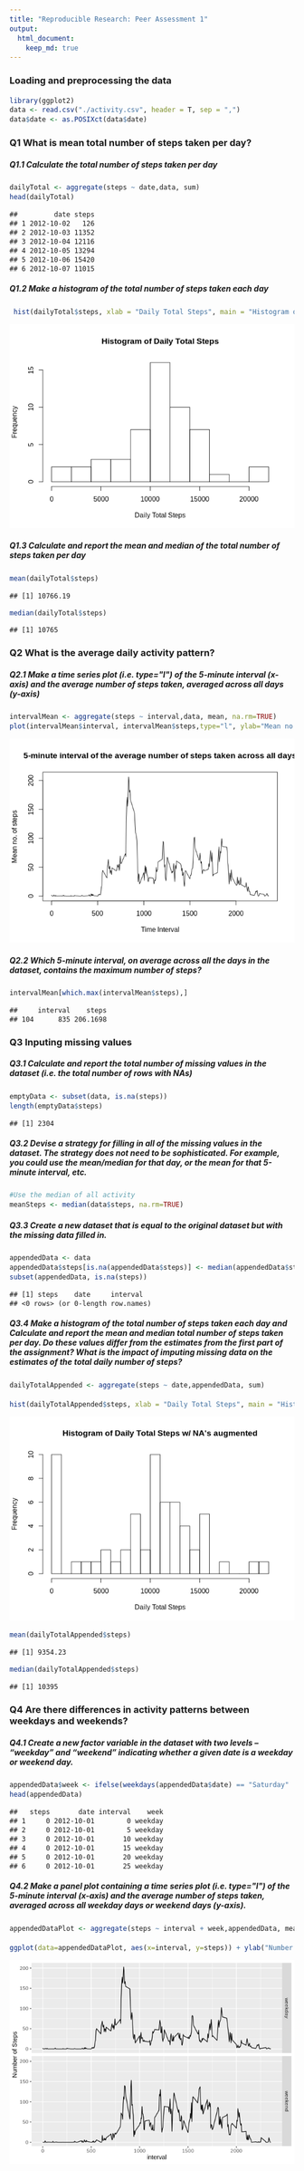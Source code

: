 ```yaml
---
title: "Reproducible Research: Peer Assessment 1"
output: 
  html_document:
    keep_md: true
---
```



### Loading and preprocessing the data


```r
library(ggplot2)
data <- read.csv("./activity.csv", header = T, sep = ",")
data$date <- as.POSIXct(data$date)
```

### Q1 What is mean total number of steps taken per day?

##### Q1.1 Calculate the total number of steps taken per day


```r
dailyTotal <- aggregate(steps ~ date,data, sum)
head(dailyTotal)
```

```
##         date steps
## 1 2012-10-02   126
## 2 2012-10-03 11352
## 3 2012-10-04 12116
## 4 2012-10-05 13294
## 5 2012-10-06 15420
## 6 2012-10-07 11015
```

##### Q1.2 Make a histogram of the total number of steps taken each day


```r
 hist(dailyTotal$steps, xlab = "Daily Total Steps", main = "Histogram of Daily Total Steps", breaks=10)
```

![](PA1_template_files/figure-html/unnamed-chunk-3-1.png)<!-- -->

##### Q1.3 Calculate and report the mean and median of the total number of steps taken per day


```r
mean(dailyTotal$steps)
```

```
## [1] 10766.19
```


```r
median(dailyTotal$steps)
```

```
## [1] 10765
```


### Q2 What is the average daily activity pattern?

##### Q2.1 Make a time series plot (i.e. type="l") of the 5-minute interval (x-axis) and the average number of steps taken, averaged across all days (y-axis)


```r
intervalMean <- aggregate(steps ~ interval,data, mean, na.rm=TRUE)
plot(intervalMean$interval, intervalMean$steps,type="l", ylab="Mean no. of steps", xlab="Time Interval", main= "5-minute interval of the average number of steps taken across all days")
```

![](PA1_template_files/figure-html/unnamed-chunk-6-1.png)<!-- -->

##### Q2.2 Which 5-minute interval, on average across all the days in the dataset, contains the maximum number of steps?


```r
intervalMean[which.max(intervalMean$steps),]
```

```
##     interval    steps
## 104      835 206.1698
```


### Q3 Inputing missing values

##### Q3.1 Calculate and report the total number of missing values in the dataset (i.e. the total number of rows with NAs)


```r
emptyData <- subset(data, is.na(steps))
length(emptyData$steps)
```

```
## [1] 2304
```

##### Q3.2 Devise a strategy for filling in all of the missing values in the dataset. The strategy does not need to be sophisticated. For example, you could use the mean/median for that day, or the mean for that 5-minute interval, etc.


```r
#Use the median of all activity
meanSteps <- median(data$steps, na.rm=TRUE)
```

##### Q3.3 Create a new dataset that is equal to the original dataset but with the missing data filled in.


```r
appendedData <- data
appendedData$steps[is.na(appendedData$steps)] <- median(appendedData$steps, na.rm = T)
subset(appendedData, is.na(steps))
```

```
## [1] steps    date     interval
## <0 rows> (or 0-length row.names)
```

##### Q3.4 Make a histogram of the total number of steps taken each day and Calculate and report the mean and median total number of steps taken per day. Do these values differ from the estimates from the first part of the assignment? What is the impact of imputing missing data on the estimates of the total daily number of steps?


```r
dailyTotalAppended <- aggregate(steps ~ date,appendedData, sum)

hist(dailyTotalAppended$steps, xlab = "Daily Total Steps", main = "Histogram of Daily Total Steps w/ NA's augmented", breaks=20)
```

![](PA1_template_files/figure-html/unnamed-chunk-11-1.png)<!-- -->

```r
mean(dailyTotalAppended$steps)
```

```
## [1] 9354.23
```

```r
median(dailyTotalAppended$steps)
```

```
## [1] 10395
```


### Q4 Are there differences in activity patterns between weekdays and weekends?

##### Q4.1 Create a new factor variable in the dataset with two levels – “weekday” and “weekend” indicating whether a given date is a weekday or weekend day.


```r
appendedData$week <- ifelse(weekdays(appendedData$date) == "Saturday" | weekdays(appendedData$date) == "Sunday" ,"weekend","weekday")
head(appendedData)
```

```
##   steps       date interval    week
## 1     0 2012-10-01        0 weekday
## 2     0 2012-10-01        5 weekday
## 3     0 2012-10-01       10 weekday
## 4     0 2012-10-01       15 weekday
## 5     0 2012-10-01       20 weekday
## 6     0 2012-10-01       25 weekday
```

##### Q4.2 Make a panel plot containing a time series plot (i.e. type="l") of the 5-minute interval (x-axis) and the average number of steps taken, averaged across all weekday days or weekend days (y-axis).


```r
appendedDataPlot <- aggregate(steps ~ interval + week,appendedData, mean)

ggplot(data=appendedDataPlot, aes(x=interval, y=steps)) + ylab("Number of Steps") + geom_line() + facet_grid(week~.)
```

![](PA1_template_files/figure-html/unnamed-chunk-13-1.png)<!-- -->



